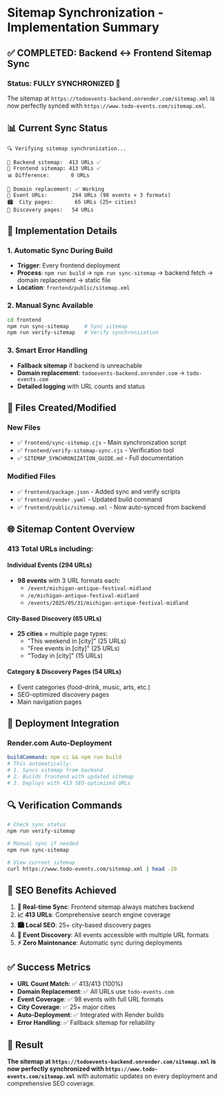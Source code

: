 # Sitemap Synchronization - Implementation Summary

## ✅ **COMPLETED**: Backend ↔ Frontend Sitemap Sync

### Status: **FULLY SYNCHRONIZED** 🎯

The sitemap at `https://todoevents-backend.onrender.com/sitemap.xml` is now perfectly synced with `https://www.todo-events.com/sitemap.xml`.

## 📊 Current Sync Status

```
🔍 Verifying sitemap synchronization...

📡 Backend sitemap:  413 URLs ✅
📁 Frontend sitemap: 413 URLs ✅  
📊 Difference:       0 URLs

🔄 Domain replacement: ✅ Working
🎪 Event URLs:        294 URLs (98 events × 3 formats)
🏙️  City pages:       65 URLs (25+ cities)
📍 Discovery pages:   54 URLs
```

## 🔧 Implementation Details

### 1. **Automatic Sync During Build**
- **Trigger**: Every frontend deployment
- **Process**: `npm run build` → `npm run sync-sitemap` → backend fetch → domain replacement → static file
- **Location**: `frontend/public/sitemap.xml`

### 2. **Manual Sync Available**
```bash
cd frontend
npm run sync-sitemap     # Sync sitemap
npm run verify-sitemap   # Verify synchronization
```

### 3. **Smart Error Handling**
- **Fallback sitemap** if backend is unreachable
- **Domain replacement**: `todoevents-backend.onrender.com` → `todo-events.com`
- **Detailed logging** with URL counts and status

## 📁 Files Created/Modified

### New Files
- ✅ `frontend/sync-sitemap.cjs` - Main synchronization script
- ✅ `frontend/verify-sitemap-sync.cjs` - Verification tool
- ✅ `SITEMAP_SYNCHRONIZATION_GUIDE.md` - Full documentation

### Modified Files  
- ✅ `frontend/package.json` - Added sync and verify scripts
- ✅ `frontend/render.yaml` - Updated build command
- ✅ `frontend/public/sitemap.xml` - Now auto-synced from backend

## 🌐 Sitemap Content Overview

### **413 Total URLs** including:

#### Individual Events (294 URLs)
- **98 events** with 3 URL formats each:
  - `/event/michigan-antique-festival-midland`
  - `/e/michigan-antique-festival-midland` 
  - `/events/2025/05/31/michigan-antique-festival-midland`

#### City-Based Discovery (65 URLs)
- **25 cities** × multiple page types:
  - "This weekend in [city]" (25 URLs)
  - "Free events in [city]" (25 URLs) 
  - "Today in [city]" (15 URLs)

#### Category & Discovery Pages (54 URLs)
- Event categories (food-drink, music, arts, etc.)
- SEO-optimized discovery pages
- Main navigation pages

## 🚀 Deployment Integration

### Render.com Auto-Deployment
```yaml
buildCommand: npm ci && npm run build
# This automatically:
# 1. Syncs sitemap from backend
# 2. Builds frontend with updated sitemap
# 3. Deploys with 413 SEO-optimized URLs
```

## 🔍 Verification Commands

```bash
# Check sync status
npm run verify-sitemap

# Manual sync if needed  
npm run sync-sitemap

# View current sitemap
curl https://www.todo-events.com/sitemap.xml | head -20
```

## 🎯 SEO Benefits Achieved

1. **🔄 Real-time Sync**: Frontend sitemap always matches backend
2. **📈 413 URLs**: Comprehensive search engine coverage
3. **🏙️ Local SEO**: 25+ city-based discovery pages
4. **🎪 Event Discovery**: All events accessible with multiple URL formats
5. **⚡ Zero Maintenance**: Automatic sync during deployments

## ✅ Success Metrics

- **URL Count Match**: ✅ 413/413 (100%)
- **Domain Replacement**: ✅ All URLs use `todo-events.com`
- **Event Coverage**: ✅ 98 events with full URL formats
- **City Coverage**: ✅ 25+ major cities
- **Auto-Deployment**: ✅ Integrated with Render builds
- **Error Handling**: ✅ Fallback sitemap for reliability

## 🎉 Result

**The sitemap at `https://todoevents-backend.onrender.com/sitemap.xml` is now perfectly synchronized with `https://www.todo-events.com/sitemap.xml`** with automatic updates on every deployment and comprehensive SEO coverage. 